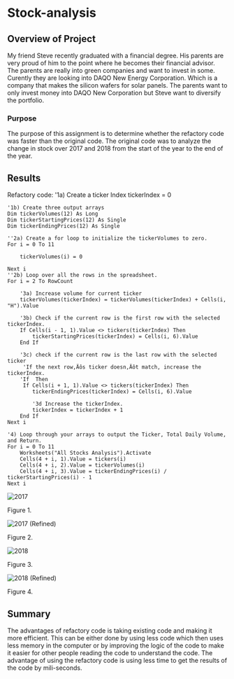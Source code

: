# Stock-analysis
## Overview of Project

My friend Steve recently graduated with a financial degree. His parents are very proud of him to the point where he becomes their financial advisor. The parents are really into green companies and want to invest in some. Curently they are looking into DAQO New Energy Corporation. Which is a company that makes the silicon wafers for solar panels. The parents want to only invest money into DAQO New Corporation but Steve want to diversify the portfolio. 

### Purpose

The purpose of this assignment is to determine whether the refactory code was faster than the original code. The original code was to analyze the change in stock over 2017 and 2018 from the start of the year to the end of the year.  

## Results


Refactory code:
    '1a) Create a ticker Index
    tickerIndex = 0

    '1b) Create three output arrays
    Dim tickerVolumes(12) As Long
    Dim tickerStartingPrices(12) As Single
    Dim tickerEndingPrices(12) As Single
    
    ''2a) Create a for loop to initialize the tickerVolumes to zero.
    For i = 0 To 11
    
        tickerVolumes(i) = 0
        
    Next i
    ''2b) Loop over all the rows in the spreadsheet.
    For i = 2 To RowCount
    
        '3a) Increase volume for current ticker
        tickerVolumes(tickerIndex) = tickerVolumes(tickerIndex) + Cells(i, "H").Value
        
        '3b) Check if the current row is the first row with the selected tickerIndex.
        If Cells(i - 1, 1).Value <> tickers(tickerIndex) Then
            tickerStartingPrices(tickerIndex) = Cells(i, 6).Value
        End If
        
        '3c) check if the current row is the last row with the selected ticker
         'If the next row‚Äôs ticker doesn‚Äôt match, increase the tickerIndex.
        'If  Then
         If Cells(i + 1, 1).Value <> tickers(tickerIndex) Then
            tickerEndingPrices(tickerIndex) = Cells(i, 6).Value
    
            '3d Increase the tickerIndex.
            tickerIndex = tickerIndex + 1
        End If
    Next i
    
    '4) Loop through your arrays to output the Ticker, Total Daily Volume, and Return.
    For i = 0 To 11
        Worksheets("All Stocks Analysis").Activate
        Cells(4 + i, 1).Value = tickers(i)
        Cells(4 + i, 2).Value = tickerVolumes(i)
        Cells(4 + i, 3).Value = tickerEndingPrices(i) / tickerStartingPrices(i) - 1
    Next i


![2017](https://user-images.githubusercontent.com/110945895/188242256-76613e09-3735-4fd8-8fec-f2c7ddf15fc8.png)

Figure 1. 

![2017 (Refined)](https://user-images.githubusercontent.com/110945895/188242270-90f14400-b9f5-4152-ba92-94901ec5a539.png)

Figure 2. 

![2018](https://user-images.githubusercontent.com/110945895/188242280-29290c05-5b2c-49d8-b853-85eefe1df911.png)

Figure 3.

![2018 (Refined)](https://user-images.githubusercontent.com/110945895/188242297-49c3c676-f98b-49bd-97a7-c3696033b24d.png)

Figure 4. 

## Summary

The advantages of refactory code is taking existing code and making it more efficient. This can be either done by using less code which then uses less memory in the computer or by improving the logic of the code to make it easier for other people reading the code to understand the code. The advantage of using the refactory code is using less time to get the results of the code by mili-seconds. 

